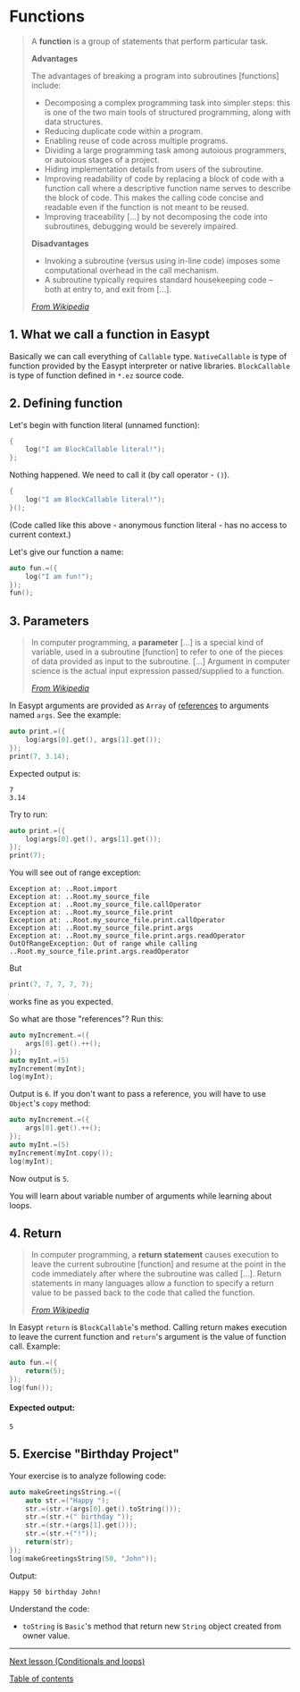 # Functions

> A **function** is a group of statements that perform particular task.
>
>**Advantages**
>
>The advantages of breaking a program into subroutines [functions] include:
>- Decomposing a complex programming task into simpler steps: this is one of the two main tools of structured programming, along with data structures.
>- Reducing duplicate code within a program.
>- Enabling reuse of code across multiple programs.
>- Dividing a large programming task among autoious programmers, or autoious stages of a project.
>- Hiding implementation details from users of the subroutine.
>- Improving readability of code by replacing a block of code with a function call where a descriptive function name serves to describe the block of code. This makes the calling code concise and readable even if the function is not meant to be reused.
>- Improving traceability [...] by not decomposing the code into subroutines, debugging would be severely impaired.
>
>**Disadvantages**
>- Invoking a subroutine (versus using in-line code) imposes some computational overhead in the call mechanism.
>- A subroutine typically requires standard housekeeping code – both at entry to, and exit from [...].
>
>[_From Wikipedia_](https://en.wikipedia.org/wiki/Subroutine)

## 1. What we call a function in Easypt

Basically we can call everything of `Callable` type. `NativeCallable` is type of function provided by the Easypt interpreter or native libraries. `BlockCallable` is type of function defined in `*.ez` source code.

## 2. Defining function

Let's begin with function literal (unnamed function):

```c
{
    log("I am BlockCallable literal!");
};
```

Nothing happened. We need to call it (by call operator - `()`).

```c
{
    log("I am BlockCallable literal!");
}();
```

(Code called like this above - anonymous function literal - has no access to current context.)

Let's give our function a name:

```c
auto fun.=({
    log("I am fun!");
});
fun();
```

## 3. Parameters

> In computer programming, a **parameter**  [...] is a special kind of variable, used in a subroutine [function] to refer to one of the pieces of data provided as input to the subroutine. [...] Argument in computer science is the actual input expression passed/supplied to a function.
>
>[_From Wikipedia_](https://en.wikipedia.org/wiki/Parameter_(computer_programming))

In Easypt arguments are provided as `Array` of [references](https://en.wikipedia.org/wiki/Evaluation_strategy#Call_by_reference) to arguments named `args`. See the example:

```c
auto print.=({
    log(args[0].get(), args[1].get());
});
print(7, 3.14);
```

Expected output is:

```
7
3.14
```

Try to run:

```c
auto print.=({
    log(args[0].get(), args[1].get());
});
print(7);
```

You will see out of range exception:

```
Exception at: ..Root.import
Exception at: ..Root.my_source_file
Exception at: ..Root.my_source_file.callOperator
Exception at: ..Root.my_source_file.print
Exception at: ..Root.my_source_file.print.callOperator
Exception at: ..Root.my_source_file.print.args
Exception at: ..Root.my_source_file.print.args.readOperator
OutOfRangeException: Out of range while calling ..Root.my_source_file.print.args.readOperator
```

But 

```c
print(7, 7, 7, 7, 7);
```

works fine as you expected.

So what are those "references"? Run this:

```c
auto myIncrement.=({
    args[0].get().++();
});
auto myInt.=(5)
myIncrement(myInt);
log(myInt);
```

Output is `6`. If you don't want to pass a reference, you will have to use `Object`'s `copy` method:

```c
auto myIncrement.=({
    args[0].get().++();
});
auto myInt.=(5)
myIncrement(myInt.copy());
log(myInt);
```

Now output is `5`.

You will learn about variable number of arguments while learning about loops.

## 4. Return

>In computer programming, a **return statement** causes execution to leave the current subroutine [function] and resume at the point in the code immediately after where the subroutine was called [...]. Return statements in many languages allow a function to specify a return value to be passed back to the code that called the function.
>
>[_From Wikipedia_](https://en.wikipedia.org/wiki/Return_statement)

In Easypt `return` is `BlockCallable`'s method. Calling return makes execution to leave the current function and `return`'s argument is the value of function call. Example:

```c
auto fun.=({
    return(5);
});
log(fun());
```

#### Expected output:

```
5
```

## 5. Exercise "Birthday Project"

Your exercise is to analyze following code:

```c
auto makeGreetingsString.=({
    auto str.=("Happy ");
    str.=(str.+(args[0].get().toString()));
    str.=(str.+(" birthday "));
    str.=(str.+(args[1].get()));
    str.=(str.+("!"));
    return(str);
});
log(makeGreetingsString(50, "John"));
```

Output:

```
Happy 50 birthday John!
```

Understand the code:

- `toString` is `Basic`'s method that return new `String` object created from owner value.

---

[Next lesson (Conditionals and loops)](conditionals_and_loops.md)

[Table of contents](tutorial.md)